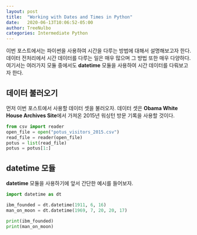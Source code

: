 ```yaml
---
layout: post
title:  "Working with Dates and Times in Python"
date:   2020-06-13T10:06:52-05:00
author: TreeNulbo
categories: Intermediate Python
---
```


이번 포스트에서는 파이썬을 사용하여 시간을 다루는 방법에 대해서 설명해보고자 한다. 데이터 전처리에서 시간 데이터를 다루는 일은 매우 많으며 그 방법 또한 매우 다양하다. 여기서는 여러가지 모듈 중에서도 **datetime** 모듈을 사용하여 시간 데이터를 다뤄보고자 한다.

## 데이터 불러오기
먼저 이번 포스트에서 사용할 데이터 셋을 불러오자. 데이터 셋은 **Obama White House Archives Site**에서 가져온 2015년 워싱턴 방문 기록을 사용할 것이다.
```python
from csv import reader
open_file = open("potus_visitors_2015.csv")
read_file = reader(open_file)
potus = list(read_file)
potus = potus[1:]
```

## datetime 모듈
**datetime** 모듈을 사용하기에 앞서 간단한 예시를 들어보자. 
```python
import datetime as dt

ibm_founded = dt.datetime(1911, 6, 16)
man_on_moon = dt.datetime(1969, 7, 20, 20, 17)

print(ibm_founded)
print(man_on_moon)
```
